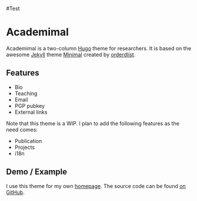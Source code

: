 #Test

# Academimal

Academimal is a two-column [Hugo](https://gohugo.io/) theme for researchers.
It is based on the awesome [Jekyll](https://jekyllrb.com) theme
[Minimal](https://pages-themes.github.io/minimal/) created by
[orderdlist](https://github.com/orderedlist).

## Features

- Bio
- Teaching
- Email
- PGP pubkey
- External links

Note that this theme is a WIP. I plan to add the following features as the
need comes:

- Publication
- Projects
- i18n

## Demo / Example

I use this theme for my own [homepage](http://leiy.me). The source code can
be found [on GitHub](https://github.com/yangl1996/homepage).

